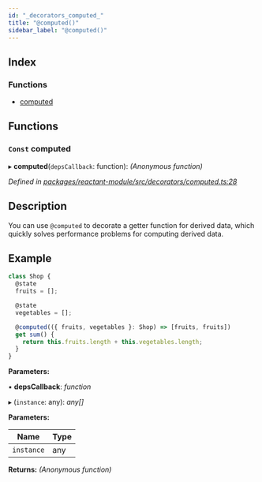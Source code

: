 ```yaml
---
id: "_decorators_computed_"
title: "@computed()"
sidebar_label: "@computed()"
---
```


## Index

### Functions

* [computed](_decorators_computed_.md#const-computed)

## Functions

### `Const` computed

▸ **computed**(`depsCallback`: function): *(Anonymous function)*

*Defined in [packages/reactant-module/src/decorators/computed.ts:28](https://github.com/unadlib/reactant/blob/03d0c8fd/packages/reactant-module/src/decorators/computed.ts#L28)*

## Description

You can use `@computed` to decorate a getter function for derived data,
which quickly solves performance problems for computing derived data.

## Example

```ts
class Shop {
  @state
  fruits = [];

  @state
  vegetables = [];

  @computed(({ fruits, vegetables }: Shop) => [fruits, fruits])
  get sum() {
    return this.fruits.length + this.vegetables.length;
  }
}
```

**Parameters:**

▪ **depsCallback**: *function*

▸ (`instance`: any): *any[]*

**Parameters:**

Name | Type |
------ | ------ |
`instance` | any |

**Returns:** *(Anonymous function)*
